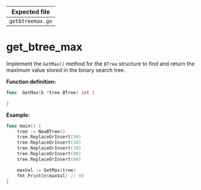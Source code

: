| Expected file    |
| ---------------- |
| `getbtreemax.go` |

# get_btree_max

Implement the `GetMax()` method for the `BTree` structure to find and return the maximum value stored in the binary search tree.

**Function definition:**

```go
func  GetMax(b *tree.BTree) int {

}
```

**Example:**

```go
func main() {
    tree := NewBTree()
    tree.ReplaceOrInsert(50)
    tree.ReplaceOrInsert(30)
    tree.ReplaceOrInsert(70)
    tree.ReplaceOrInsert(90)
    tree.ReplaceOrInsert(60)

    maxVal := GetMax(tree)
    fmt.Println(maxVal) // 90
}
```
